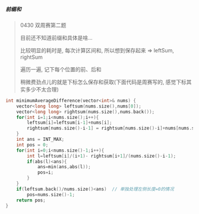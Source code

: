 ##### 前缀和
> 0430 双周赛第二题
> 
> 目前还不知道前缀和具体是啥...
> 
> 比较明显的耗时是, 每次计算区间和, 所以想到保存起来 => leftSum, rightSum
> 
> 遍历一遍, 记下每个位置的前、后和
>
> 稍微费劲点儿的就是下标怎么保存和获取(下面代码是周赛写的, 感觉下标其实多少不太合理)

```CPP
int minimumAverageDifference(vector<int>& nums) {
    vector<long long> leftsum(nums.size(),nums[0]);
    vector<long long> rightsum(nums.size(),nums.back());
    for(int i=1;i<nums.size();i++){
        leftsum[i]=leftsum[i-1]+nums[i];
        rightsum[nums.size()-i-1] = rightsum[nums.size()-i]+nums[nums.size()-1-i];
    }
    int ans = INT_MAX;
    int pos = 0;
    for(int i=0;i<nums.size()-1;i++){
        int l=leftsum[i]/(i+1)- rightsum[i+1]/(nums.size()-i-1);
        if(abs(l)<ans){
            ans=min(ans,abs(l));
            pos=i;
        }
    }
    if(leftsum.back()/nums.size()<ans)  // 单独处理左侧长度=0的情况
        pos=nums.size()-1;
    return pos;
}
```